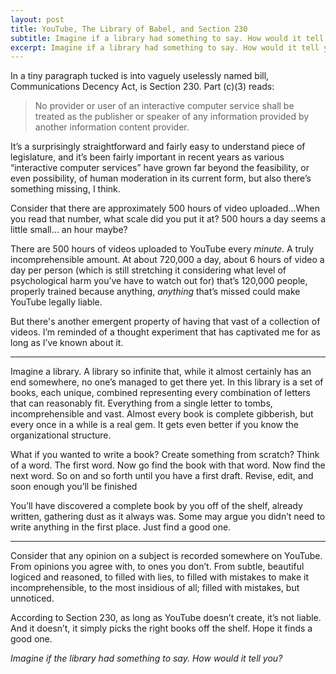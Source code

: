 ```yaml
---
layout: post
title: YouTube, The Library of Babel, and Section 230
subtitle: Imagine if a library had something to say. How would it tell you?
excerpt: Imagine if a library had something to say. How would it tell you?
---
```


In a tiny paragraph tucked is into vaguely uselessly named bill, Communications Decency Act, is Section 230. Part (c)(3) reads:

> No provider or user of an interactive computer service shall be treated as the publisher or speaker of any information provided by another information content provider.

It’s a surprisingly straightforward and fairly easy to understand piece of legislature, and it’s been fairly important in recent years as various “interactive computer services” have grown far beyond the feasibility, or even possibility, of human moderation in its current form, but also there’s something missing, I think.

Consider that there are approximately 500 hours of video uploaded...When you read that number, what scale did you put it at? 500 hours a day seems a little small… an hour maybe?

There are 500 hours of videos uploaded to YouTube every *minute*. A truly incomprehensible amount. At about 720,000 a day, about 6 hours of video a day per person (which is still stretching it considering what level of psychological harm you’ve have to watch out for) that’s 120,000 people, properly trained because anything, *anything* that’s missed could make YouTube legally liable.

But there's another emergent property of having that vast of a collection of videos. I’m reminded of a thought experiment that has captivated me for as long as I’ve known about it.

---

Imagine a library. A library so infinite that, while it almost certainly has an end somewhere, no one’s managed to get there yet. In this library is a set of books, each unique, combined representing every combination of letters that can reasonably fit. Everything from a single letter to tombs, incomprehensible and vast. Almost every book is complete gibberish, but every once in a while is a real gem. It gets even better if you know the organizational structure.

What if you wanted to write a book? Create something from scratch? Think of a word. The first word. Now go find the book with that word. Now find the next word. So on and so forth until you have a first draft. Revise, edit, and soon enough you’ll be finished

You’ll have discovered a complete book by you off of the shelf, already written, gathering dust as it always was. Some may argue you didn’t need to write anything in the first place. Just find a good one.

---

Consider that any opinion on a subject is recorded somewhere on YouTube. From opinions you agree with, to ones you don’t. From subtle, beautiful logiced and reasoned, to filled with lies, to filled with mistakes to make it incomprehensible, to the most insidious of all; filled with mistakes, but unnoticed.

According to Section 230, as long as YouTube doesn’t create, it’s not liable. And it doesn’t, it simply picks the right books off the shelf. Hope it finds a good one.

*Imagine if the library had something to say. How would it tell you?*
